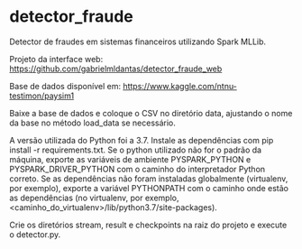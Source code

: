 # detector_fraude

Detector de fraudes em sistemas financeiros utilizando Spark MLLib.

Projeto da interface web: https://github.com/gabrielmldantas/detector_fraude_web

Base de dados disponível em: https://www.kaggle.com/ntnu-testimon/paysim1

Baixe a base de dados e coloque o CSV no diretório data, ajustando o nome da base no método load_data se necessário.

A versão utilizada do Python foi a 3.7. Instale as dependências com pip install -r requirements.txt.
Se o python utilizado não for o padrão da máquina, exporte as variáveis de ambiente PYSPARK_PYTHON e PYSPARK_DRIVER_PYTHON com o caminho do interpretador Python correto.
Se as dependências não foram instaladas globalmente (virtualenv, por exemplo), exporte a variável PYTHONPATH com o caminho onde estão as dependências (no virtualenv, por exemplo, <caminho_do_virtualenv>/lib/python3.7/site-packages).

Crie os diretórios stream, result e checkpoints na raiz do projeto e execute o detector.py.
